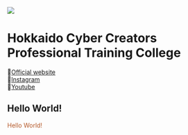 ![](https://raw.githubusercontent.com/TAITOJIN/CyberCreators_2026_TaitoJin/output/github-contribution-grid-snake.svg)

# Hokkaido Cyber Creators Professional Training College
🔗[Official website](https://yoshida-hcc.jp/)<br>
🔗[Instagram](https://www.instagram.com/yoshidajobi/)<br>
🔗[Youtube](https://www.youtube.com/@jobigame)

## Hello World!
<font color="b5592a">Hello World!</font>
